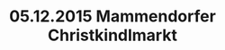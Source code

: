 ---
layout: photo_set
title: 05.12.2015 Mammendorfer Christkindlmarkt
description: "Fotos vom 05.12.2015 Mammendorfer Christkindlmarkt."

photos:
    set: 2015/mammendorf/mammendorf
    size: 18
---